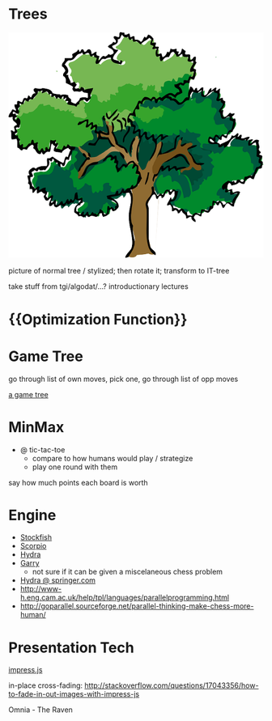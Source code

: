

# Trees

![Botanischer Baum - Eiche - gezeichnet](img/oak.png)


picture of normal tree / stylized; then rotate it; transform to IT-tree

take stuff from tgi/algodat/...? introductionary lectures

# {{Optimization Function}}

# Game Tree

go through list of own moves, pick one, go through list of opp moves

[a game tree](https://www.ocf.berkeley.edu/~yosenl/extras/alphabeta/alphabeta.html)

# MinMax 

* @ tic-tac-toe 
    * compare to how humans would play / strategize
    * play one round with them

say how much points each board is worth

# Engine

* [Stockfish](https://github.com/official-stockfish/Stockfish)
* [Scorpio](https://github.com/dshawul/Scorpio)
* [Hydra](https://chessprogramming.wikispaces.com/Hydra)
* [Garry](https://github.com/upcrob/garry)
    * not sure if it can be given a miscelaneous chess problem
* [Hydra @ springer.com](http://link.springer.com/chapter/10.1007%2F978-3-540-30117-2_101)
* <http://www-h.eng.cam.ac.uk/help/tpl/languages/parallelprogramming.html>
* <http://goparallel.sourceforge.net/parallel-thinking-make-chess-more-human/>


# Presentation Tech

[impress.js](https://github.com/bartaz/impress.js)

in-place cross-fading: <http://stackoverflow.com/questions/17043356/how-to-fade-in-out-images-with-impress-js>

Omnia - The Raven
